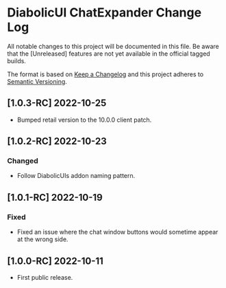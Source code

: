 # DiabolicUI ChatExpander Change Log
All notable changes to this project will be documented in this file. Be aware that the [Unreleased] features are not yet available in the official tagged builds.

The format is based on [Keep a Changelog](http://keepachangelog.com/)
and this project adheres to [Semantic Versioning](http://semver.org/).

## [1.0.3-RC] 2022-10-25
- Bumped retail version to the 10.0.0 client patch.

## [1.0.2-RC] 2022-10-23
### Changed
- Follow DiabolicUIs addon naming pattern.

## [1.0.1-RC] 2022-10-19
### Fixed
- Fixed an issue where the chat window buttons would sometime appear at the wrong side.

## [1.0.0-RC] 2022-10-11
- First public release.
